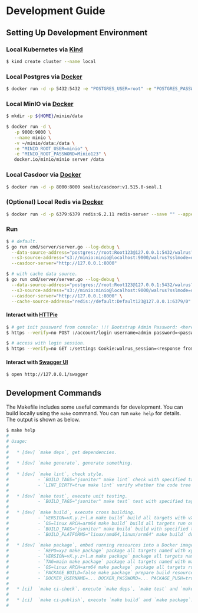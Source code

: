 # Development Guide

## Setting Up Development Environment

### Local Kubernetes via [Kind](https://kind.sigs.k8s.io/docs/user/quick-start/#installing-with-a-package-manager)

```bash
$ kind create cluster --name local

```

### Local Postgres via [Docker](https://docs.docker.com/desktop/install/mac-install/)

```bash
$ docker run -d -p 5432:5432 -e "POSTGRES_USER=root" -e "POSTGRES_PASSWORD=Root123" -e "POSTGRES_DB=walrus" postgres:16.1

```

### Local MinIO via [Docker](https://docs.docker.com/desktop/install/mac-install/)

```bash
$ mkdir -p ${HOME}/minio/data

$ docker run -d \
   -p 9000:9000 \
   --name minio \
   -v ~/minio/data:/data \
   -e "MINIO_ROOT_USER=minio" \
   -e "MINIO_ROOT_PASSWORD=Minio123" \
   docker.io/minio/minio server /data
```

### Local Casdoor via [Docker](https://docs.docker.com/desktop/install/mac-install/)

```bash
$ docker run -d -p 8000:8000 sealio/casdoor:v1.515.0-seal.1

```

### (Optional) Local Redis via [Docker](https://docs.docker.com/desktop/install/mac-install/)

```bash
$ docker run -d -p 6379:6379 redis:6.2.11 redis-server --save "" --appendonly no --databases 1 --requirepass Default123

```

### Run

```bash
$ # default.
$ go run cmd/server/server.go --log-debug \
  --data-source-address="postgres://root:Root123@127.0.0.1:5432/walrus?sslmode=disable" \
  --s3-source-address="s3://minio:minio@localhost:9000/walrus?sslmode=disable" \
  --casdoor-server="http://127.0.0.1:8000"

$ # with cache data source.
$ go run cmd/server/server.go --log-debug \
  --data-source-address="postgres://root:Root123@127.0.0.1:5432/walrus?sslmode=disable" \
  --s3-source-address="s3://minio:minio@localhost:9000/walrus?sslmode=disable" \
  --casdoor-server="http://127.0.0.1:8000" \
  --cache-source-address="redis://default:Default123@127.0.0.1:6379/0"

```

#### Interact with [HTTPie](https://httpie.io/docs/cli/macos)

```bash
$ # get init password from console: !!! Bootstrap Admin Password: <here> !!!
$ https --verify=no POST :/account/login username=admin password=<password>

$ # access with login session.
$ https --verify=no GET :/settings Cookie:walrus_session=<response from above request>

```

#### Interact with [Swagger UI](https://github.com/swagger-api/swagger-ui)

```bash
$ open http://127.0.0.1/swagger

```

## Development Commands

The Makefile includes some useful commands for development. You can build locally using the `make` command. You can run `make help` for details. The output is shown as below.

```bash
$ make help
#
# Usage:
#
#   * [dev] `make deps`, get dependencies.
#
#   * [dev] `make generate`, generate something.
#
#   * [dev] `make lint`, check style.
#           - `BUILD_TAGS="jsoniter" make lint` check with specified tags.
#           - `LINT_DIRTY=true make lint` verify whether the code tree is dirty.
#
#   * [dev] `make test`, execute unit testing.
#           - `BUILD_TAGS="jsoniter" make test` test with specified tags.
#
#   * [dev] `make build`, execute cross building.
#           - `VERSION=vX.y.z+l.m make build` build all targets with vX.y.z+l.m version.
#           - `OS=linux ARCH=arm64 make build` build all targets run on linux/arm64 arch.
#           - `BUILD_TAGS="jsoniter" make build` build with specified tags.
#           - `BUILD_PLATFORMS="linux/amd64,linux/arm64" make build` do multiple platforms go build.
#
#   * [dev] `make package`, embed running resources into a Docker image on one platform.
#           - `REPO=xyz make package` package all targets named with xyz repository.
#           - `VERSION=vX.y.z+l.m make package` package all targets named with vX.y.z-l.m tag.
#           - `TAG=main make package` package all targets named with main tag.
#           - `OS=linux ARCH=arm64 make package` package all targets run on linux/arm64 arch.
#           - `PACKAGE_BUILD=false make package` prepare build resource but disable docker build.
#           - `DOCKER_USERNAME=... DOCKER_PASSWORD=... PACKAGE_PUSH=true make package` execute docker push after build.
#
#   * [ci]  `make ci-check`, execute `make deps`, `make test` and `make lint`.
#
#   * [ci]  `make ci-publish`, execute `make build` and `make package`.
#
```
